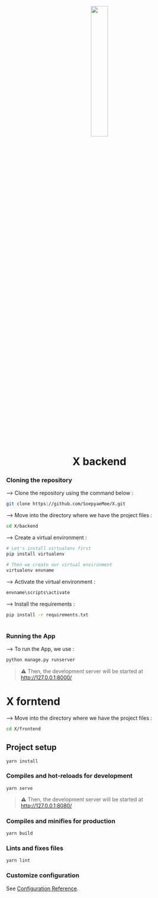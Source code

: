 <div align="center">
<img width="30%" src="https://user-images.githubusercontent.com/72341453/134747028-7e2d90cc-a92f-4f66-815e-54a0d50cca54.PNG">

# X backend
</div>

### Cloning the repository

--> Clone the repository using the command below :
```bash
git clone https://github.com/SoepyaeMoe/X.git

```

--> Move into the directory where we have the project files : 
```bash
cd X/backend

```

--> Create a virtual environment :
```bash
# Let's install virtualenv first
pip install virtualenv

# Then we create our virtual environment
virtualenv envname

```

--> Activate the virtual environment :
```bash
envname\scripts\activate

```

--> Install the requirements :
```bash
pip install -r requirements.txt

```

#

### Running the App

--> To run the App, we use :
```bash
python manage.py runserver

```

> ⚠ Then, the development server will be started at http://127.0.0.1:8000/


# X forntend

--> Move into the directory where we have the project files : 
```bash
cd X/frontend

```

## Project setup
```
yarn install
```

### Compiles and hot-reloads for development
```
yarn serve
```
> ⚠ Then, the development server will be started at http://127.0.0.1:8080/

### Compiles and minifies for production
```
yarn build
```

### Lints and fixes files
```
yarn lint
```

### Customize configuration
See [Configuration Reference](https://cli.vuejs.org/config/).
